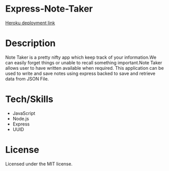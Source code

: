 # Express-Note-Taker




<a href="https://stark-plains-94056.herokuapp.com/">Heroku deployment link</a>

<h1>Description</h1>


Note Taker is a pretty nifty app which keep track of your information.We can easily forget things or unable to recall something important.Note Taker allows user to have written available when required.
This application can be used to write and save notes using express backed to save and retrieve data from JSON File.

<h1>Tech/Skills</h1>
<ul>
<li>JavaScript</li>
<li>Node.js</li>
<li>Express</li>
<li>UUID</li>
</ul>



<h1>License</h1>
Licensed under the MIT license.

